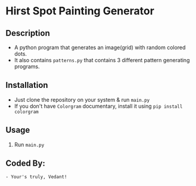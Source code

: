 # Hirst Spot Painting Generator

## Description

- A python program that generates an image(grid) with random colored dots.
- It also contains `patterns.py` that contains 3 different pattern generating programs.

## Installation

- Just clone the repository on your system & run `main.py`
- If you don't have `Colorgram` documentary, install it using `pip install colorgram`

## Usage
1) Run `main.py`
    
## Coded By:
    - Your's truly, Vedant!
